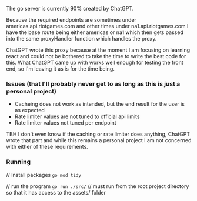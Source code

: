 The go server is currently 90% created by ChatGPT.

Because the required endpoints are sometimes under americas.api.riotgames.com and other times under na1.api.riotgames.com I have the base route being either americas or na1 which then gets passed into the same proxyHandler function which handles the proxy.

ChatGPT wrote this proxy because at the moment I am focusing on learning react and could not be bothered to take the time to write the best code for this. What ChatGPT came up with works well enough for testing the front end, so I'm leaving it as is for the time being.

### Issues (that I'll probably never get to as long as this is just a personal project)

- Cacheing does not work as intended, but the end result for the user is as expected
- Rate limiter values are not tuned to official api limits
- Rate limiter values not tuned per endpoint

TBH I don't even know if the caching or rate limiter does anything, ChatGPT wrote that part and while this remains a personal project I am not concerned with either of these requirements.

### Running

// Install packages
`go mod tidy`

// run the program
`go run ./src/`
// must run from the root project directory so that it has access to the assets/ folder
